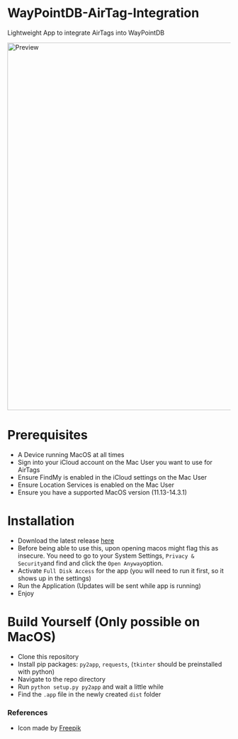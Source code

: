 # WayPointDB-AirTag-Integration
Lightweight App to integrate AirTags into WayPointDB

<img width="830" alt="Preview" src="https://github.com/user-attachments/assets/6a898ac1-19c9-41a2-a243-e676f86c64ef" />

# Prerequisites
- A Device running MacOS at all times
- Sign into your iCloud account on the Mac User you want to use for AirTags
- Ensure FindMy is enabled in the iCloud settings on the Mac User
- Ensure Location Services is enabled on the Mac User
- Ensure you have a supported MacOS version (11.13-14.3.1)

# Installation
- Download the latest release [here](https://github.com/yniverz/WayPointDB-AirTag-Integration/releases/latest)
- Before being able to use this, upon opening macos might flag this as insecure. You need to go to your System Settings, `Privacy & Security`and find and click the `Open Anyway`option.
- Activate `Full Disk Access` for the app (you will need to run it first, so it shows up in the settings)
- Run the Application (Updates will be sent while app is running)
- Enjoy

# Build Yourself (Only possible on MacOS)
- Clone this repository
- Install pip packages: `py2app`, `requests`, (`tkinter` should be preinstalled with python)
- Navigate to the repo directory
- Run `python setup.py py2app` and wait a little while
- Find the `.app` file in the newly created `dist` folder


### References
- Icon made by [Freepik](https://www.flaticon.com/authors/freepik)
